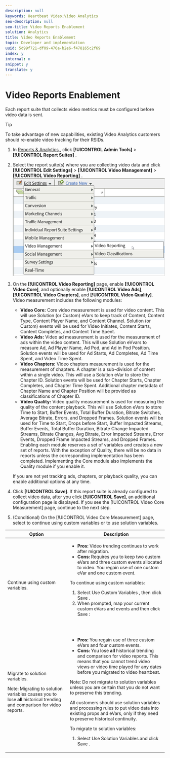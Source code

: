 ```yaml
---
description: null
keywords: Heartbeat Video;Video Analytics
seo-description: null
seo-title: Video Reports Enablement
solution: Analytics
title: Video Reports Enablement
topic: Developer and implementation
uuid: 5d99f721-df09-476a-b2e6-f478165c2f69
index: y
internal: n
snippet: y
translate: y
---
```


# Video Reports Enablement


<a id="section_48B5830857DF4044BAF8E27DB0AB9D30"></a>

Each report suite that collects video metrics must be configured before video data is sent. 

>[!TIP]
>
>To take advantage of new capabilities, existing Video Analytics customers should re-enable video tracking for their RSIDs.


1. In [ Reports & Analytics ](https://my.omniture.com/login/), click  **[!UICONTROL  Admin Tools]** > **[!UICONTROL  Report Suites]** .
1. Select the report suite(s) where you are collecting video data and click  **[!UICONTROL  Edit Settings]** > **[!UICONTROL  Video Management]** > **[!UICONTROL  Video Reporting]** . <a id="fig_091C05FE4F064B8F81CC3A93C2AC04DF"></a> ![](assets/video_reporting.png)

1. On the **[!UICONTROL  Video Reporting]** page, enable **[!UICONTROL  Video Core]**, and optionally enable **[!UICONTROL  Video Ads]**, **[!UICONTROL  Video Chapters]**, and **[!UICONTROL  Video Quality]**. Video measurement includes the following modules: 

    * **Video Core:** Core video measurement is used for video content. This will use Solution (or Custom) eVars to keep track of Content, Content Type, Content Player Name, and Content Channel. Solution (or Custom) events will be used for Video Initiates, Content Starts, Content Completes, and Content Time Spent.
    * **Video Ads:** Video ad measurement is used for the measurement of ads within the video content. This will use Solution eVvars to measure Ad, Ad Player Name, Ad Pod, and Ad in Pod Position. Solution events will be used for Ad Starts, Ad Completes, Ad Time Spent, and Video Time Spent.
    * **Video Chapters:** Video chapters measurement is used for the measurement of chapters. A chapter is a sub-division of content within a single video. This will use a Solution eVar to store the Chapter ID. Solution events will be used for Chapter Starts, Chapter Completes, and Chapter Time Spent. Additional chapter metadata of Chapter Name and Chapter Position will be provided as classifications of Chapter ID.
    * **Video Quality:** Video quality measurement is used for measuring the quality of the content playback. This will use Solution eVars to store Time to Start, Buffer Events, Total Buffer Duration, Bitrate Switches, Average Bitrate, Errors, and Dropped Frames. Solution events will be used for Time to Start, Drops before Start, Buffer Impacted Streams, Buffer Events, Total Buffer Duration, Bitrate Change Impacted Streams, Bitrate Changes, Avg Bitrate, Error Impacted Streams, Error Events, Dropped Frame Impacted Streams, and Dropped Frames.
   Enabling each module reserves a set of variables and creates a new set of reports. With the exception of Quality, there will be no data in reports unless the corresponding implementation has been completed. Implementing the Core module also implements the Quality module if you enable it. 

   If you are not yet tracking ads, chapters, or playback quality, you can enable additional options at any time. 

1. Click **[!UICONTROL  Save]**. If this report suite is already configured to collect video data, after you click **[!UICONTROL  Save]**, an additional configuration page is displayed. If you see the [!UICONTROL  Video Core Measurement] page, continue to the next step. 

1. (Conditional) On the [!UICONTROL  Video Core Measurement] page, select to continue using custom variables or to use solution variables. 
<table id="table_7F40EA3C30BC40AE9060E6FF0B7B96A1"> 
 <thead> 
  <tr> 
   <th colname="col1" class="entry"> Option </th> 
   <th colname="col2" class="entry"> Description </th> 
  </tr> 
 </thead>
 <tbody> 
  <tr> 
   <td colname="col1"> Continue using custom variables. </td> 
   <td colname="col2"> <p> 
     <ul id="ul_93BB179CF28647A3921A010CADD9BC24"> 
      <li id="li_312933504ED54588B9759ECD6AAE0C07"><b>Pros:</b> Video trending continues to work after migration. </li> 
      <li id="li_86C63BE419DA4E159A3620C2CFAC72A0"><b>Cons:</b> Requires you to keep two custom eVars and three custom events allocated to video. You regain use of one custom eVar and one custom event. </li> 
     </ul></p> <p> To continue using custom variables: 
     <ol id="ol_A1532DCC43F34F6B9D079C1BF9590B64"> 
      <li id="li_803BCBDDE7864D5891E881F6EF040B1B">Select <span class="uicontrol"> Use Custom Variables </span>, then click <span class="uicontrol"> Save </span>. </li> 
      <li id="li_32802086E31649338A2B8B08BEB2D76F">When prompted, map your current custom eVars and events and then click <span class="uicontrol"> Save </span>: </li> 
     </ol></p> <p> 
     <fig id="fig_A7234D33D2524621B0065399772F9DF1">  
     </fig><img placement="break" align="center" href="assets/video-mapping.png" id="image_952F10D91A124288B7732B5A1B8A24E5" width="300px" /></p> </td> 
  </tr> 
  <tr> 
   <td colname="col1"> <p>Migrate to solution variables. </p> <p type="important">Note:  Migrating to solution variables causes you to lose <b>all</b> historical trending and comparison for video reports. </p> </td> 
   <td colname="col2"> <p> 
     <ul id="ul_0973C12221724A5796166D52EBFCAED6"> 
      <li id="li_8788A51AF06748DAB86D15AF4E3975FC"><b>Pros:</b> You regain use of three custom eVars and four custom events. </li> 
      <li id="li_87DC22857D2046A5A3F12B48B35DD799"><b>Cons:</b> You lose <b>all</b> historical trending and comparison for video reports. This means that you cannot trend video views or video time played for any dates before you migrated to video heartbeat. </li> 
     </ul> <p type="restriction">Note:  Do not migrate to solution variables unless you are certain that you do not want to preserve this trending. </p></p> <p>All customers should use solution variables and processing rules to put video data into existing props and eVars, only if they need to preserve historical continuity. </p> <p> To migrate to solution variables: 
     <ol id="ol_00FCF0BA5A644C87ADEA35BE81A985A5"> 
      <li id="li_CEC859EB367845A688D857581490D493">Select <span class="uicontrol"> Use Solution Variables </span> and click <span class="uicontrol"> Save </span>. </li> 
     </ol></p> </td> 
  </tr> 
 </tbody> 
</table>



